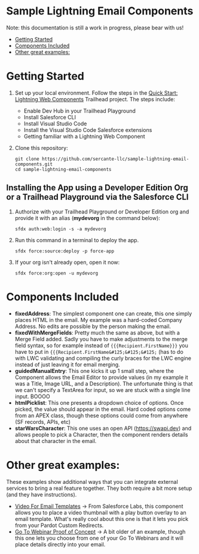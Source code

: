 # Sample Lightning Email Components

Note: this documentation is still a work in progress, please bear with us!

- [Getting Started](#getting-started)
- [Components Included](#components-included)
- [Other great examples:](#other-great-examples-)

# Getting Started

1. Set up your local environment. Follow the steps in the [Quick Start: Lightning Web Components](https://trailhead.salesforce.com/content/learn/projects/quick-start-lightning-web-components/) Trailhead project. The steps include:

    - Enable Dev Hub in your Trailhead Playground
    - Install Salesforce CLI
    - Install Visual Studio Code
    - Install the Visual Studio Code Salesforce extensions
    - Getting familiar with a Lightning Web Component

1. Clone this repository:

    ```
    git clone https://github.com/sercante-llc/sample-lightning-email-components.git
    cd sample-lightning-email-components
    ```

## Installing the App using a Developer Edition Org or a Trailhead Playground via the Salesforce CLI

1. Authorize with your Trailhead Playground or Developer Edition org and provide it with an alias (**mydevorg** in the command below):

    ```
    sfdx auth:web:login -s -a mydevorg
    ```

1. Run this command in a terminal to deploy the app.

    ```
    sfdx force:source:deploy -p force-app
    ```

1. If your org isn't already open, open it now:

    ```
    sfdx force:org:open -u mydevorg
    ```

# Components Included
- **fixedAddress**: The simplest component one can create, this one simply places HTML in the email. My example was a hard-coded Company Address. No edits are possible by the person making the email.
- **fixedWithMergeFields**: Pretty much the same as above, but with a Merge Field added. Sadly you have to make adjustments to the merge field syntax, so for example instead of `{{{Recipient.FirstName}}}` you have to put in `{{{Recipient.FirstName&#125;&#125;&#125;` (has to do with LWC validating and compiling the curly braces for the LWC engine instead of just leaving it for email merging.
- **guidedManualEntry**: This one kicks it up 1 small step, where the Component allows the Email Editor to provide values (in my example it was a Title, Image URL, and a Description).  The unfortunate thing is that we can't specify a TextArea for input, so we are stuck with a single line input. BOOOO
- **htmlPicklist**: This one presents a dropdown choice of options. Once picked, the value should appear in the email. Hard coded options come from an APEX class, though these options could come from anywhere (SF records, APIs, etc)
- **starWarsCharacter**: This one uses an open API (https://swapi.dev) and allows people to pick a Character, then the component renders details about that character in the email. 

# Other great examples:
These examples show additional ways that you can integrate external services to bring a real feature together. They both require a bit more setup (and they have instructions).
- [Video For Email Templates](https://github.com/shrej/email-video) -> From Salesforce Labs, this component allows you to place a video thumbnail with a play button overlay to an email template. What's really cool about this one is that it lets you pick from your Pardot Custom Redirects.
- [Go To Webinar Proof of Concept](https://github.com/jrattanpal/EmailBuilderPoC) -> A bit older of an example, though this one lets you choose from one of your Go To Webinars and it will place details directly into your email.